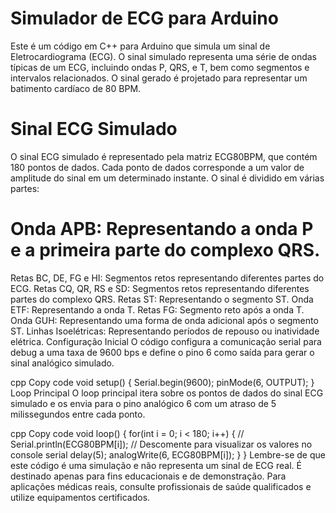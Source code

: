 # Simulador de ECG para Arduino
Este é um código em C++ para Arduino que simula um sinal de Eletrocardiograma (ECG). O sinal simulado representa uma série de ondas típicas de um ECG, incluindo ondas P, QRS, e T, bem como segmentos e intervalos relacionados. O sinal gerado é projetado para representar um batimento cardíaco de 80 BPM.

# Sinal ECG Simulado
O sinal ECG simulado é representado pela matriz ECG80BPM, que contém 180 pontos de dados. Cada ponto de dados corresponde a um valor de amplitude do sinal em um determinado instante. O sinal é dividido em várias partes:

# Onda APB: Representando a onda P e a primeira parte do complexo QRS.
Retas BC, DE, FG e HI: Segmentos retos representando diferentes partes do ECG.
Retas CQ, QR, RS e SD: Segmentos retos representando diferentes partes do complexo QRS.
Retas ST: Representando o segmento ST.
Onda ETF: Representando a onda T.
Retas FG: Segmento reto após a onda T.
Onda GUH: Representando uma forma de onda adicional após o segmento ST.
Linhas Isoelétricas: Representando períodos de repouso ou inatividade elétrica.
Configuração Inicial
O código configura a comunicação serial para debug a uma taxa de 9600 bps e define o pino 6 como saída para gerar o sinal analógico simulado.

cpp
Copy code
void setup() {
    Serial.begin(9600);
    pinMode(6, OUTPUT);
}
Loop Principal
O loop principal itera sobre os pontos de dados do sinal ECG simulado e os envia para o pino analógico 6 com um atraso de 5 milissegundos entre cada ponto.

cpp
Copy code
void loop() {
    for(int i = 0; i < 180; i++) {
        // Serial.println(ECG80BPM[i]); // Descomente para visualizar os valores no console serial
        delay(5);
        analogWrite(6, ECG80BPM[i]);
    }
}
Lembre-se de que este código é uma simulação e não representa um sinal de ECG real. É destinado apenas para fins educacionais e de demonstração. Para aplicações médicas reais, consulte profissionais de saúde qualificados e utilize equipamentos certificados.